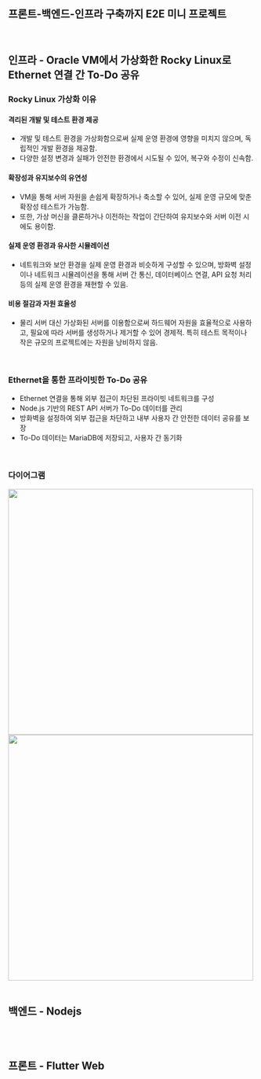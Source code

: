 ## 프론트-백엔드-인프라 구축까지 E2E 미니 프로젝트

<br/>

## 인프라 - Oracle VM에서 가상화한 Rocky Linux로 Ethernet 연결 간 To-Do 공유

### **Rocky Linux 가상화 이유**

#### **격리된 개발 및 테스트 환경 제공**
- 개발 및 테스트 환경을 가상화함으로써 실제 운영 환경에 영향을 미치지 않으며, 독립적인 개발 환경을 제공함.
- 다양한 설정 변경과 실패가 안전한 환경에서 시도될 수 있어, 복구와 수정이 신속함.

#### **확장성과 유지보수의 유연성**
- VM을 통해 서버 자원을 손쉽게 확장하거나 축소할 수 있어, 실제 운영 규모에 맞춘 확장성 테스트가 가능함.
- 또한, 가상 머신을 클론하거나 이전하는 작업이 간단하여 유지보수와 서버 이전 시에도 용이함.

#### **실제 운영 환경과 유사한 시뮬레이션**
- 네트워크와 보안 환경을 실제 운영 환경과 비슷하게 구성할 수 있으며, 방화벽 설정이나 네트워크 시뮬레이션을 통해 서버 간 통신, 데이터베이스 연결, API 요청 처리 등의 실제 운영 환경을 재현할 수 있음.

#### 비용 절감과 자원 효율성
- 물리 서버 대신 가상화된 서버를 이용함으로써 하드웨어 자원을 효율적으로 사용하고, 필요에 따라 서버를 생성하거나 제거할 수 있어 경제적. 특히 테스트 목적이나 작은 규모의 프로젝트에는 자원을 낭비하지 않음.

<br/>

### **Ethernet을 통한 프라이빗한 To-Do 공유**

- Ethernet 연결을 통해 외부 접근이 차단된 프라이빗 네트워크를 구성
- Node.js 기반의 REST API 서버가 To-Do 데이터를 관리
- 방화벽을 설정하여 외부 접근을 차단하고 내부 사용자 간 안전한 데이터 공유를 보장
- To-Do 데이터는 MariaDB에 저장되고, 사용자 간 동기화

<br/>



### 다이어그램

<img src="https://github.com/user-attachments/assets/83f34fef-e168-4281-92ca-f0e004f97230" width="500">


   
<img src="https://github.com/user-attachments/assets/531bb832-f629-47bd-bb9a-d0a52e2a07d0" width="500">


<br/>
<br/>

## 백엔드 - Nodejs

<br/>
<br/>


## 프론트 - Flutter Web

